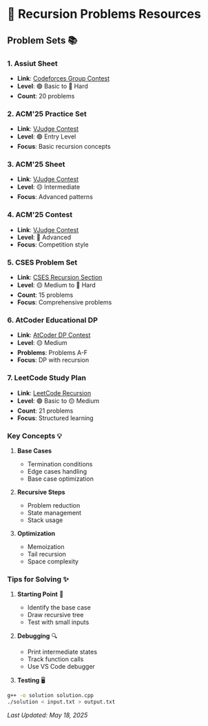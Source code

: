 # 🔄 Recursion Problems Resources

## Problem Sets 📚

### 1. Assiut Sheet
- **Link**: [Codeforces Group Contest](https://codeforces.com/group/MWSDmqGsZm/contest/223339)
- **Level**: 🟢 Basic to 🔴 Hard
- **Count**: 20 problems

### 2. ACM'25 Practice Set
- **Link**: [VJudge Contest](https://vjudge.net/contest/699805)
- **Level**: 🟢 Entry Level
- **Focus**: Basic recursion concepts

### 3. ACM'25 Sheet
- **Link**: [VJudge Contest](https://vjudge.net/contest/700103)
- **Level**: 🟡 Intermediate
- **Focus**: Advanced patterns

### 4. ACM'25 Contest
- **Link**: [VJudge Contest](https://vjudge.net/contest/701506)
- **Level**: 🔴 Advanced
- **Focus**: Competition style

### 5. CSES Problem Set
- **Link**: [CSES Recursion Section](https://cses.fi/problemset/list/)
- **Level**: 🟡 Medium to 🔴 Hard
- **Count**: 15 problems
- **Focus**: Comprehensive problems

### 6. AtCoder Educational DP
- **Link**: [AtCoder DP Contest](https://atcoder.jp/contests/dp)
- **Level**: 🟡 Medium
- **Problems**: Problems A-F
- **Focus**: DP with recursion

### 7. LeetCode Study Plan
- **Link**: [LeetCode Recursion](https://leetcode.com/study-plan/recursion/)
- **Level**: 🟢 Basic to 🟡 Medium
- **Count**: 21 problems
- **Focus**: Structured learning

### Key Concepts 💡
1. **Base Cases**
   - Termination conditions
   - Edge cases handling
   - Base case optimization

2. **Recursive Steps**
   - Problem reduction
   - State management
   - Stack usage

3. **Optimization**
   - Memoization
   - Tail recursion
   - Space complexity

### Tips for Solving ✨
1. **Starting Point** 🎯
   - Identify the base case
   - Draw recursive tree
   - Test with small inputs

2. **Debugging** 🔍
   - Print intermediate states
   - Track function calls
   - Use VS Code debugger

3. **Testing** 🖥️
```bash
g++ -o solution solution.cpp
./solution < input.txt > output.txt
```

_Last Updated: May 18, 2025_